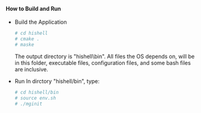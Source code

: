 #### How to Build and Run

- Build the Application

  ```bash
  # cd hishell
  # cmake .
  # maske
  ```

  The output directory is "hishell\bin". All files the OS depends on,  will be in this folder, executable files, configuration files,  and some bash files are inclusive.

- Run
  In dirctory "hishell/bin", type:

  ```bash
  # cd hishell/bin
  # source env.sh
  # ./mginit
  ```